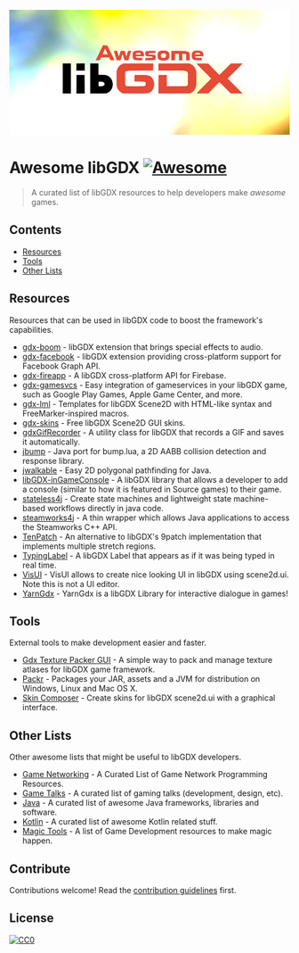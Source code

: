 ![alt text](logo.png "Logo Title Text 1")


# Awesome libGDX [![Awesome](https://awesome.re/badge-flat2.svg)](https://awesome.re)

> A curated list of libGDX resources to help developers make _awesome_ games.


## Contents

- [Resources](#resources)
- [Tools](#tools)
- [Other Lists](#other-lists)


## Resources

Resources that can be used in libGDX code to boost the framework's capabilities.

- [gdx-boom](https://github.com/rafaskb/gdx-boom) - libGDX extension that brings special effects to audio.
- [gdx-facebook](https://github.com/TomGrill/gdx-facebook) - libGDX extension providing cross-platform support for Facebook Graph API.
- [gdx-fireapp](https://github.com/mk-5/gdx-fireapp) - A libGDX cross-platform API for Firebase.
- [gdx-gamesvcs](https://github.com/MrStahlfelge/gdx-gamesvcs) - Easy integration of gameservices in your libGDX game, such as Google Play Games, Apple Game Center, and more.
- [gdx-lml](https://github.com/czyzby/gdx-lml/tree/master/lml) - Templates for libGDX Scene2D with HTML-like syntax and FreeMarker-inspired macros.
- [gdx-skins](https://github.com/czyzby/gdx-skins) - Free libGDX Scene2D GUI skins.
- [gdxGifRecorder](https://github.com/Anuken/GDXGifRecorder) - A utility class for libGDX that records a GIF and saves it automatically.
- [jbump](https://github.com/implicit-invocation/jbump) - Java port for bump.lua, a 2D AABB collision detection and response library.
- [jwalkable](https://github.com/implicit-invocation/jwalkable) - Easy 2D polygonal pathfinding for Java.
- [libGDX-inGameConsole](https://github.com/StrongJoshua/libGDX-inGameConsole) - A libGDX library that allows a developer to add a console (similar to how it is featured in Source games) to their game.
- [stateless4j](https://github.com/oxo42/stateless4j) - Create state machines and lightweight state machine-based workflows directly in java code.
- [steamworks4j](https://github.com/code-disaster/steamworks4j) - A thin wrapper which allows Java applications to access the Steamworks C++ API.
- [TenPatch](https://github.com/raeleus/TenPatch) - An alternative to libGDX's 9patch implementation that implements multiple stretch regions.
- [TypingLabel](https://github.com/rafaskb/typing-label) - A libGDX Label that appears as if it was being typed in real time.
- [VisUI](https://github.com/kotcrab/vis-ui) - VisUI allows to create nice looking UI in libGDX using scene2d.ui. Note this is not a UI editor.
- [YarnGdx](https://github.com/kyperbelt/YarnGdx) - YarnGdx is a libGDX Library for interactive dialogue in games!


## Tools

External tools to make development easier and faster.

- [Gdx Texture Packer GUI](https://github.com/crashinvaders/gdx-texture-packer-gui) - A simple way to pack and manage texture atlases for libGDX game framework.
- [Packr](https://github.com/libGDX/packr) - Packages your JAR, assets and a JVM for distribution on Windows, Linux and Mac OS X.
- [Skin Composer](https://github.com/raeleus/skin-composer) - Create skins for libGDX scene2d.ui with a graphical interface.


## Other Lists

Other awesome lists that might be useful to libGDX developers.

- [Game Networking](https://github.com/MFatihMAR/Awesome-Game-Networking) - A Curated List of Game Network Programming Resources.
- [Game Talks](https://github.com/hzoo/awesome-gametalks) - A curated list of gaming talks (development, design, etc).
- [Java](https://github.com/akullpp/awesome-java) - A curated list of awesome Java frameworks, libraries and software.
- [Kotlin](https://github.com/KotlinBy/awesome-kotlin) - A curated list of awesome Kotlin related stuff.
- [Magic Tools](https://github.com/ellisonleao/magictools) - A list of Game Development resources to make magic happen.


## Contribute

Contributions welcome! Read the [contribution guidelines](contributing.md) first.


## License

[![CC0](https://mirrors.creativecommons.org/presskit/buttons/88x31/svg/cc-zero.svg)](https://creativecommons.org/publicdomain/zero/1.0)
